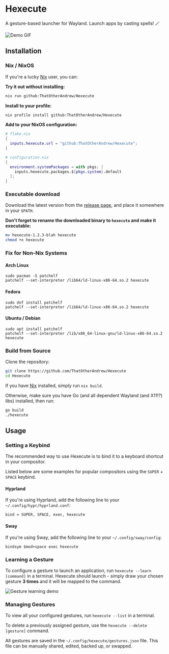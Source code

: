 # Hexecute

A gesture-based launcher for Wayland. Launch apps by casting spells! 🪄

![Demo GIF](assets/demo.gif)

## Installation

### Nix / NixOS

If you're a lucky [Nix](https://nixos.org/) user, you can:

**Try it out without installing:**
```bash
nix run github:ThatOtherAndrew/Hexecute
```

**Install to your profile:**
```bash
nix profile install github:ThatOtherAndrew/Hexecute
```

**Add to your NixOS configuration:**
```nix
# flake.nix
{
  inputs.hexecute.url = "github:ThatOtherAndrew/Hexecute";
}
```
```nix
# configuration.nix
{
  environment.systemPackages = with pkgs; [
    inputs.hexecute.packages.${pkgs.system}.default
  ];
}
```

### Executable download

Download the latest version from the [release page](https://github.com/ThatOtherAndrew/Hexecute/releases/latest), and place it somewhere in your `$PATH`.

**Don't forget to rename the downloaded binary to `hexecute` and make it executable:**
```bash
mv hexecute-1.2.3-blah hexecute
chmod +x hexecute
```
### Fix for Non-Nix Systems
#### Arch Linux
```
sudo pacman -S patchelf
patchelf --set-interpreter /lib64/ld-linux-x86-64.so.2 hexecute
```
#### Fedora
```
sudo dnf install patchelf
patchelf --set-interpreter /lib64/ld-linux-x86-64.so.2 hexecute
```
#### Ubuntu / Debian
```
sudo apt install patchelf
patchelf --set-interpreter /lib/x86_64-linux-gnu/ld-linux-x86-64.so.2 hexecute
```

### Build from Source

Clone the repository:
```bash
git clone https://github.com/ThatOtherAndrew/Hexecute
cd Hexecute
```

If you have [Nix](https://nixos.org/) installed, simply run `nix build`.

Otherwise, make sure you have Go (and all dependent Wayland (and X11!?) libs) installed, then run:
```bash
go build
./hexecute
```

## Usage

### Setting a Keybind
The recommended way to use Hexecute is to bind it to a keyboard shortcut in your compositor.

Listed below are some examples for popular compositors using the `SUPER` + `SPACE` keybind.

#### Hyprland

If you're using Hyprland, add the following line to your `~/.config/hypr/hyprland.conf`:

```
bind = SUPER, SPACE, exec, hexecute
```

#### Sway

If you're using Sway, add the following line to your `~/.config/sway/config`:

```
bindsym $mod+space exec hexecute
```

### Learning a Gesture

To configure a gesture to launch an application, run `hexecute --learn [command]` in a terminal. Hexecute should launch - simply draw your chosen gesture **3 times** and it will be mapped to the command.

![Gesture learning demo](assets/hexecute-learn.gif)

### Managing Gestures

To view all your configured gestures, run `hexecute --list` in a terminal.

To delete a previously assigned gesture, use the `hexecute --delete [gesture]` command.

All gestures are saved in the `~/.config/hexecute/gestures.json` file. This file can be manually shared, edited, backed up, or swapped.
